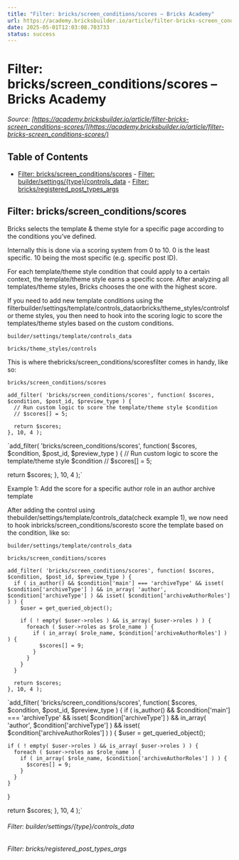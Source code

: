 ```yaml
---
title: "Filter: bricks/screen_conditions/scores – Bricks Academy"
url: https://academy.bricksbuilder.io/article/filter-bricks-screen_conditions-scores/
date: 2025-05-01T12:03:08.703733
status: success
---
```


# Filter: bricks/screen_conditions/scores – Bricks Academy

*Source: [https://academy.bricksbuilder.io/article/filter-bricks-screen_conditions-scores/](https://academy.bricksbuilder.io/article/filter-bricks-screen_conditions-scores/)*

## Table of Contents

- [Filter: bricks/screen_conditions/scores](#filter-bricksscreenconditionsscores)
        - [Filter: builder/settings/{type}/controls_data](#filter-buildersettingstypecontrolsdata)
        - [Filter: bricks/registered_post_types_args](#filter-bricksregisteredposttypesargs)

## Filter: bricks/screen_conditions/scores

Bricks selects the template & theme style for a specific page according to the conditions you’ve defined.

Internally this is done via a scoring system from 0 to 10. 0 is the least specific. 10 being the most specific (e.g. specific post ID).

For each template/theme style condition that could apply to a certain context, the template/theme style earns a specific score. After analyzing all templates/theme styles, Bricks chooses the one with the highest score.

If you need to add new template conditions using the filterbuilder/settings/template/controls_dataorbricks/theme_styles/controlsfor theme styles, you then need to hook into the scoring logic to score the templates/theme styles based on the custom conditions.

`builder/settings/template/controls_data`

`bricks/theme_styles/controls`

This is where thebricks/screen_conditions/scoresfilter comes in handy, like so:

`bricks/screen_conditions/scores`

```
add_filter( 'bricks/screen_conditions/scores', function( $scores, $condition, $post_id, $preview_type ) {
  // Run custom logic to score the template/theme style $condition
  // $scores[] = 5; 
 
  return $scores;
}, 10, 4 );
```

`add_filter( 'bricks/screen_conditions/scores', function( $scores, $condition, $post_id, $preview_type ) {
  // Run custom logic to score the template/theme style $condition
  // $scores[] = 5; 
 
  return $scores;
}, 10, 4 );`

Example 1: Add the score for a specific author role in an author archive template

After adding the control using thebuilder/settings/template/controls_data(check example 1), we now need to hook inbricks/screen_conditions/scoresto score the template based on the condition, like so:

`builder/settings/template/controls_data`

`bricks/screen_conditions/scores`

```
add_filter( 'bricks/screen_conditions/scores', function( $scores, $condition, $post_id, $preview_type ) {
  if ( is_author() && $condition['main'] === 'archiveType' && isset( $condition['archiveType'] ) && in_array( 'author', $condition['archiveType'] ) && isset( $condition['archiveAuthorRoles'] ) ) { 
    $user = get_queried_object();

    if ( ! empty( $user->roles ) && is_array( $user->roles ) ) {
      foreach ( $user->roles as $role_name ) {
        if ( in_array( $role_name, $condition['archiveAuthorRoles'] ) ) {
          $scores[] = 9;
        }
      }
    }
  }

  return $scores;
}, 10, 4 );
```

`add_filter( 'bricks/screen_conditions/scores', function( $scores, $condition, $post_id, $preview_type ) {
  if ( is_author() && $condition['main'] === 'archiveType' && isset( $condition['archiveType'] ) && in_array( 'author', $condition['archiveType'] ) && isset( $condition['archiveAuthorRoles'] ) ) { 
    $user = get_queried_object();

    if ( ! empty( $user->roles ) && is_array( $user->roles ) ) {
      foreach ( $user->roles as $role_name ) {
        if ( in_array( $role_name, $condition['archiveAuthorRoles'] ) ) {
          $scores[] = 9;
        }
      }
    }
  }

  return $scores;
}, 10, 4 );`

###### Filter: builder/settings/{type}/controls_data

###### Filter: bricks/registered_post_types_args

